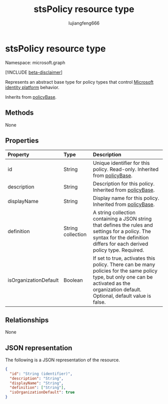 ﻿---
title: "stsPolicy resource type"
description: "Represents an abstract base type for policy types that control Microsoft identity platform behavior."
localization_priority: Normal
author: "lujiangfeng666"
ms.prod: "microsoft-identity-platform"
doc_type: "resourcePageType"
---

# stsPolicy resource type

Namespace: microsoft.graph

[!INCLUDE [beta-disclaimer](../../includes/beta-disclaimer.md)]

Represents an abstract base type for policy types that control [Microsoft identity platform](https://docs.microsoft.com/azure/active-directory/develop/) behavior.

Inherits from [policyBase](policyBase.md).

## Methods

None

## Properties

| Property              | Type              | Description                                                                                                                                                                              |
| :-------------------- | :---------------- | :--------------------------------------------------------------------------------------------------------------------------------------------------------------------------------------- |
| id                    | String            | Unique identifier for this policy. Read-only. Inherited from [policyBase](policyBase.md).                                                                                                |
| description           | String            | Description for this policy. Inherited from [policyBase](policyBase.md).                                                                                                                 |
| displayName           | String            | Display name for this policy. Inherited from [policyBase](policyBase.md).                                                                                                                |
| definition            | String collection | A string collection containing a JSON string that defines the rules and settings for a policy. The syntax for the definition differs for each derived policy type. Required.             |
| isOrganizationDefault | Boolean           | If set to true, activates this policy. There can be many policies for the same policy type, but only one can be activated as the organization default. Optional, default value is false. |

## Relationships

None

## JSON representation

The following is a JSON representation of the resource.

<!-- {
  "blockType": "resource",
  "optionalProperties": [

  ],
  "@odata.type": "microsoft.graph.stsPolicy",
  "baseType": "microsoft.graph.policyBase",
  "keyProperty": "id"
}-->

```json
{
  "id": "String (identifier)",
  "description": "String",
  "displayName": "String",
  "definition": ["String"],
  "isOrganizationDefault": true
}
```

<!-- uuid: 16cd6b66-4b1a-43a1-adaf-3a886856ed98
2019-02-04 14:57:30 UTC -->

<!-- {
  "type": "#page.annotation",
  "description": "stsPolicy resource",
  "keywords": "",
  "section": "documentation",
  "tocPath": ""
}-->
